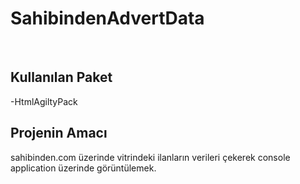 # SahibindenAdvertData
</br>

## Kullanılan Paket
-HtmlAgiltyPack

## Projenin Amacı
sahibinden.com üzerinde vitrindeki ilanların verileri çekerek console application üzerinde görüntülemek. 
